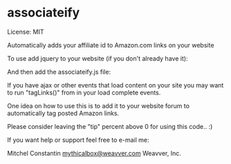 associateify
============
License: MIT

Automatically adds your affiliate id to Amazon.com links on your website

To use add jquery to your website (if you don't already have it):
     <script type="text/javascript" src="jquery-1.9.1.min.js"></script>

And then add the associateify.js file:

<script type="text/javascript" src="associateify.js"></script>


If you have ajax or other events that load content on your site you may want to run "tagLinks()" from in your load complete events.


One idea on how to use this is to add it to your website forum to automatically tag posted Amazon links.
 
Please consider leaving the "tip" percent above 0 for using this code.. :)


If you want help or support feel free to e-mail me:

Mitchel Constantin 
mythicalbox@weavver.com 
Weavver, Inc. 
